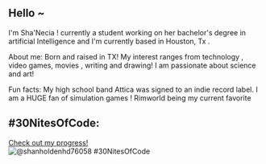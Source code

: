 ## Hello ~
I'm Sha'Necia !  currently a student working on her bachelor's degree in artificial Intelligence and I'm currently based in Houston, Tx .

About me: Born and raised in TX! My interest ranges from technology , video games, movies , writing and drawing! I am passionate about science and art!


Fun facts:
My high school band Attica was signed to an indie record label.
I am a HUGE fan of simulation games ! Rimworld being my current favorite 

## #30NitesOfCode:
  [Check out my progress!](https://www.codedex.io/@shanholdenhd76058/30-nites-of-code)  
  ![@shanholdenhd76058 #30NitesOfCode](https://www.codedex.io/api/petStatus?user=shanholdenhd76058)
